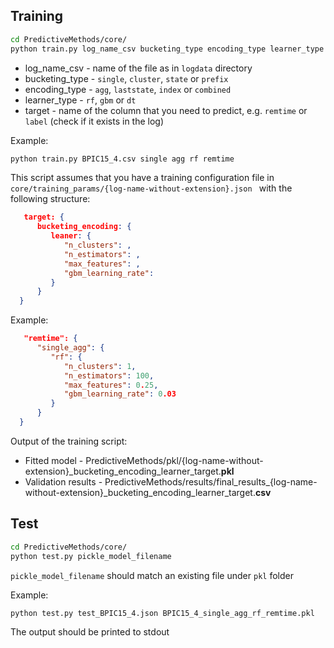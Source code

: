 ## Training
```bash
cd PredictiveMethods/core/
python train.py log_name_csv bucketing_type encoding_type learner_type target 
```

* log_name_csv - name of the file as in `logdata` directory 
* bucketing_type - `single`, `cluster`, `state` or `prefix`
* encoding_type - `agg`, `laststate`, `index` or `combined`
* learner_type - `rf`, `gbm` or `dt`
* target - name of the column that you need to predict, e.g. `remtime` or `label` (check if it exists in the log)

Example:

```bash
python train.py BPIC15_4.csv single agg rf remtime

```

This script assumes that you have a training configuration file in `core/training_params/{log-name-without-extension}.json
` with the following structure:

```json
   target: {
      bucketing_encoding: {
         leaner: {
            "n_clusters": ,
            "n_estimators": ,
            "max_features": ,
            "gbm_learning_rate": 
         }
      }
  }
```

Example:
```json
   "remtime": {
      "single_agg": {
         "rf": {
            "n_clusters": 1,
            "n_estimators": 100,
            "max_features": 0.25,
            "gbm_learning_rate": 0.03
         }
      }
  }
```

Output of the training script:

* Fitted model - PredictiveMethods/pkl/{log-name-without-extension}_bucketing_encoding_learner_target.**pkl**
* Validation results - PredictiveMethods/results/final_results_{log-name-without-extension}_bucketing_encoding_learner_target.**csv**


## Test
```bash
cd PredictiveMethods/core/
python test.py pickle_model_filename 
```

`pickle_model_filename` should match an existing file under `pkl` folder

Example:
```bash
python test.py test_BPIC15_4.json BPIC15_4_single_agg_rf_remtime.pkl
```

The output should be printed to stdout
